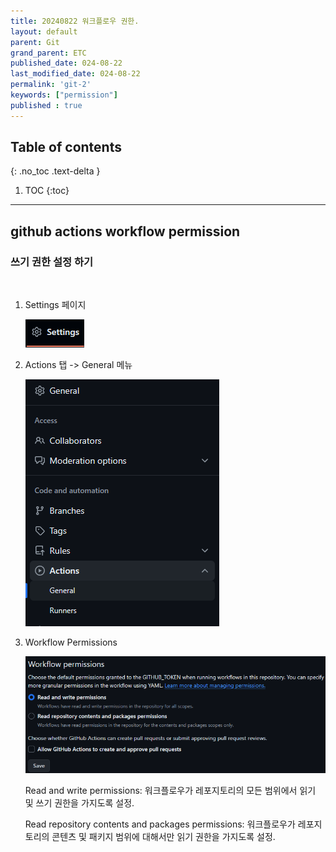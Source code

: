 ```yaml
---
title: 20240822 워크플로우 권한.
layout: default
parent: Git
grand_parent: ETC
published_date: 024-08-22
last_modified_date: 024-08-22
permalink: 'git-2'
keywords: ["permission"]
published : true
---
```

## Table of contents
{: .no_toc .text-delta }

1. TOC
{:toc}
---

## github actions workflow permission

### 쓰기 권한 설정 하기
<br>

1. Settings 페이지

    ![docs](/img/git-2.1.png)<br>

2. Actions 탭 -> General 메뉴

    ![docs](/img/git-2.2.png)<br>

3. Workflow Permissions

    ![docs](/img/git-2.3.png)<br>

    Read and write permissions: 워크플로우가 레포지토리의 모든 범위에서 읽기 및 쓰기 권한을 가지도록 설정.<br>
    
    Read repository contents and packages permissions: 워크플로우가 레포지토리의 콘텐츠 및 패키지 범위에 대해서만 읽기 권한을 가지도록 설정.